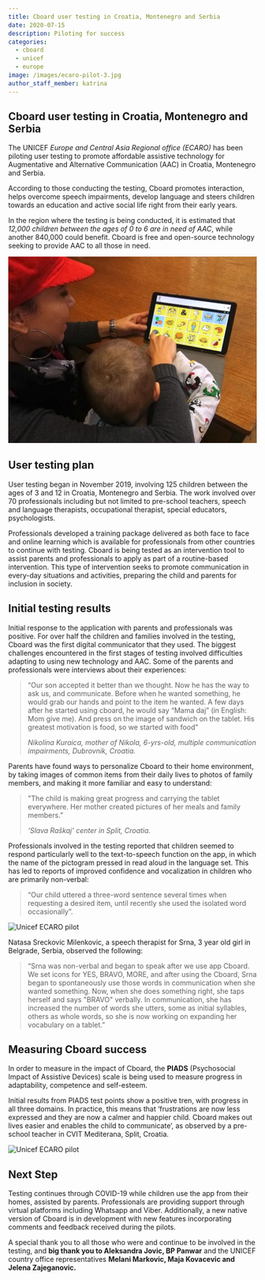 ```yaml
---
title: Cboard user testing in Croatia, Montenegro and Serbia 
date: 2020-07-15
description: Piloting for success 
categories:
  - cboard
  - unicef
  - europe
image: /images/ecaro-pilot-3.jpg
author_staff_member: katrina
---
```

## Cboard user testing in Croatia, Montenegro and Serbia

The UNICEF *Europe and Central Asia Regional office (ECARO)* has been piloting user testing to promote affordable assistive technology for Augmentative and Alternative Communication (AAC) in Croatia, Montenegro and Serbia.

According to those conducting the testing, Cboard promotes interaction, helps overcome speech impairments, develop language and steers children towards an education and active social life right from their early years.

In the region where the testing is being conducted, it is estimated that *12,000 children between the ages of 0 to 6 are in need of AAC*, while another 840,000 could benefit. Cboard is free and open-source technology seeking to provide AAC to all those in need.

![Unicef ECARO pilot](/images/ecaro-pilot-1.jpg)

## User testing plan
User testing began in November 2019, involving 125 children between the ages of 3 and 12 in Croatia, Montenegro and Serbia. The work involved over 70 professionals including but not limited to pre-school teachers, speech and language therapists, occupational therapist, special educators, psychologists. 

Professionals developed a training package delivered as both face to face and online learning which is available for professionals from other countries to continue with testing. Cboard is being tested as an intervention tool to assist parents and professionals to apply as part of a routine-based intervention. This type of intervention seeks to promote communication in every-day situations and activities, preparing the child and parents for inclusion in society. 

## Initial testing results
Initial response to the application with parents and professionals was positive. For over half the children and families involved in the testing, Cboard was the first digital communicator that they used. The biggest challenges encountered in the first stages of testing involved difficulties adapting to using new technology and AAC. Some of the parents and professionals were interviews about their experiences:

> “Our son accepted it better than we thought. Now he has the way to ask us, and communicate. Before when he wanted something, he would grab our hands and point to the item he wanted. A few days after he started using cboard, he would say “Mama daj” (in English: Mom give me). And press on the image of sandwich on the tablet. His  greatest motivation is food, so we started with food”
> 
> *Nikolina Kuraica, mother of Nikola, 6-yrs-old, multiple communication impairments, Dubrovnik, Croatia.*


Parents have found ways to personalize Cboard to their home environment, by taking images of common items from their daily lives to photos of family members, and making it more familiar and easy to understand:

> "The child is making great progress and carrying the tablet everywhere. Her mother created pictures of her meals and family members.”
> 
> *‘Slava Raškaj’ center in Split, Croatia.*

Professionals involved in the testing reported that children seemed to respond particularly well to the text-to-speech function on the app, in which the name of the pictogram pressed in read aloud in the language set. This has led to reports of improved confidence and vocalization in children who are primarily non-verbal:

> “Our child uttered a three-word sentence several times when requesting a desired item, until recently she used the isolated word occasionally”.

![Unicef ECARO pilot](/images/ecaro-pilot-2.jpg)

Natasa Sreckovic Milenkovic, a speech therapist for Srna, 3 year old girl in Belgrade, Serbia, observed the following:

> “Srna was non-verbal and began to speak after we use app Cboard. We set icons for YES, BRAVO, MORE, and after using the Cboard, Srna began to spontaneously use those words in communication when she wanted something. Now, when she does something right, she taps herself and says "BRAVO" verbally. In communication, she has increased the number of words she utters, some as initial syllables, others as whole words, so she is now working on expanding her vocabulary on a tablet.”

## Measuring Cboard success
In order to measure in the impact of Cboard, the **PIADS** (Psychosocial Impact of Assistive Devices) scale is being used to measure progress in adaptability, competence and self-esteem.

Initial results from PIADS test points show a positive tren, with progress in all three domains. In practice, this means that ‘frustrations are now less expressed and they are now a calmer and happier child. Cboard makes out lives easier and enables the child to communicate’, as observed by a pre-school teacher in CVIT Mediterana, Split, Croatia.

![Unicef ECARO pilot](/images/ecaro-pilot-3.jpg)

## Next Step
Testing continues through COVID-19 while children use the app from their homes, assisted by parents. Professionals are providing support through virtual platforms including Whatsapp and Viber. Additionally, a new native version of Cboard is in development with new features incorporating comments and feedback received during the pilots.

A special thank you to all those who were and continue to be involved in the testing, and **big thank you to Aleksandra Jovic, BP Panwar** and the UNICEF country office representatives **Melani Markovic, Maja Kovacevic and Jelena Zajeganovic.**